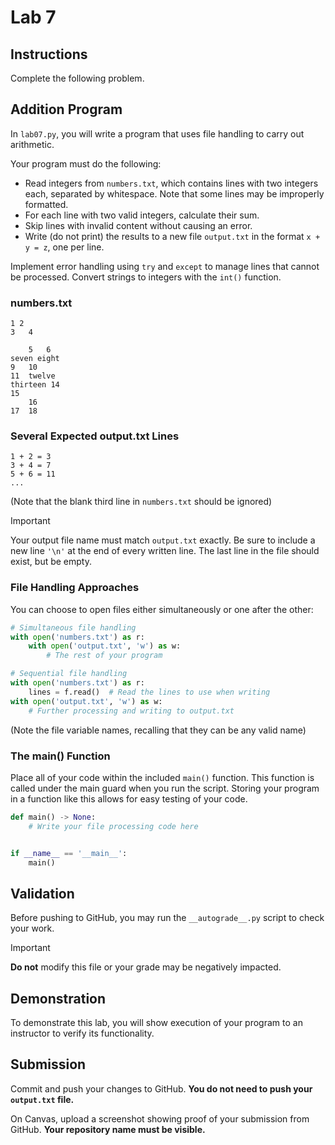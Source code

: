 # Lab 7

## Instructions

Complete the following problem.

## Addition Program

In `lab07.py`, you will write a program that uses file handling to carry out arithmetic.

Your program must do the following:
- Read integers from `numbers.txt`, which contains lines with two integers each, separated by whitespace. Note that some lines may be improperly formatted.
- For each line with two valid integers, calculate their sum.
- Skip lines with invalid content without causing an error.
- Write (do not print) the results to a new file `output.txt` in the format `x + y = z`, one per line.

Implement error handling using `try` and `except` to manage lines that cannot be processed.
Convert strings to integers with the `int()` function.

### numbers.txt

```
1 2
3   4

    5   6
seven eight
9   10
11  twelve
thirteen 14
15
    16
17  18
```

### Several Expected output.txt Lines

```
1 + 2 = 3
3 + 4 = 7
5 + 6 = 11
...
```

(Note that the blank third line in `numbers.txt` should be ignored)

> [!IMPORTANT]
> 
> Your output file name must match `output.txt` exactly.
> Be sure to include a new line `'\n'` at the end of every written line.
> The last line in the file should exist, but be empty.

### File Handling Approaches
You can choose to open files either simultaneously or one after the other:

```python
# Simultaneous file handling
with open('numbers.txt') as r:
    with open('output.txt', 'w') as w:
        # The rest of your program
```

```python
# Sequential file handling
with open('numbers.txt') as r:
    lines = f.read()  # Read the lines to use when writing
with open('output.txt', 'w') as w:
    # Further processing and writing to output.txt
```
(Note the file variable names, recalling that they can be any valid name)

### The main() Function

Place all of your code within the included `main()` function.
This function is called under the main guard when you run the script.
Storing your program in a function like this allows for easy testing of your code.

```python
def main() -> None:
    # Write your file processing code here


if __name__ == '__main__':
    main()
```

## Validation

Before pushing to GitHub, you may run the `__autograde__.py` script to check your work.

> [!IMPORTANT]
> 
> **Do not** modify this file or your grade may be negatively impacted.

## Demonstration

To demonstrate this lab, you will show execution of your program to an instructor to verify its functionality.

## Submission

Commit and push your changes to GitHub. **You do not need to push your `output.txt` file.**

On Canvas, upload a screenshot showing proof of your submission from GitHub. **Your repository name must be visible.**
